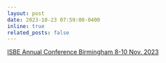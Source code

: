 ```yaml
---
layout: post
date: 2023-10-23 07:59:00-0400
inline: true
related_posts: false
---
```


[ISBE Annual Conference Birmingham 8-10 Nov. 2023 ]([https://www.ft.com/content/11b98480-d4fc-45c2-8dca-cdc9386cdebe](https://isbe.org.uk/isbe-2023/)https://isbe.org.uk/isbe-2023/)
